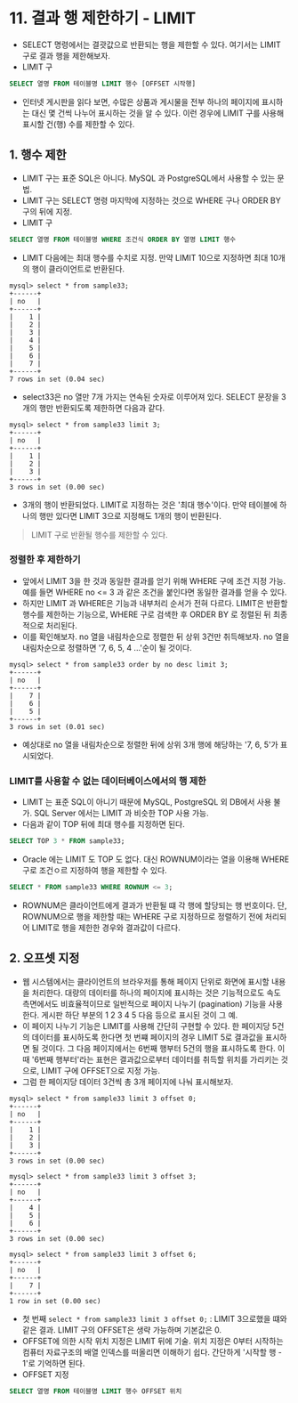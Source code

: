 # 11. 결과 행 제한하기 - LIMIT
- SELECT 명령에서는 결괏값으로 반환되는 행을 제한할 수 있다. 여기서는 LIMIT 구로 결과 행을 제한해보자.
- LIMIT 구
```sql
SELECT 열명 FROM 테이블명 LIMIT 행수 [OFFSET 시작행]
```
- 인터넷 게시판을 읽다 보면, 수많은 상품과 게시물을 전부 하나의 페이지에 표시하는 대신 몇 건씩 나누어 표시하는 것을 알 수 있다. 이런 경우에 LIMIT 구를 사용해 표시할 건(행) 수를 제한할 수 있다.

## 1. 행수 제한
- LIMIT 구는 표준 SQL은 아니다. MySQL 과 PostgreSQL에서 사용할 수 있는 문법.
- LIMIT 구는 SELECT 명령 마지막에 지정하는 것으로 WHERE 구나 ORDER BY 구의 뒤에 지정.
- LIMIT 구
```sql
SELECT 열명 FROM 테이블명 WHERE 조건식 ORDER BY 열명 LIMIT 행수
```
- LIMIT 다음에는 최대 행수를 수치로 지정. 만약 LIMIT 10으로 지정하면 최대 10개의 행이 클라이언트로 반환된다.
```text
mysql> select * from sample33;
+------+
| no   |
+------+
|    1 |
|    2 |
|    3 |
|    4 |
|    5 |
|    6 |
|    7 |
+------+
7 rows in set (0.04 sec)
```
- select33은 no 열만 7개 가지는 연속된 숫자로 이루어져 있다. SELECT 문장을 3개의 행만 반환되도록 제한하면 다음과 같다.
```text
mysql> select * from sample33 limit 3;
+------+
| no   |
+------+
|    1 |
|    2 |
|    3 |
+------+
3 rows in set (0.00 sec)
```
- 3개의 행이 반환되었다. LIMIT로 지정하는 것은 '최대 행수'이다. 만약 테이블에 하나의 행만 있다면 LIMIT 3으로 지정해도 1개의 행이 반환된다.
> LIMIT 구로 반환될 행수를 제한할 수 있다.

### 정렬한 후 제한하기
- 앞에서 LIMIT 3을 한 것과 동일한 결과를 얻기 위해 WHERE 구에 조건 지정 가능. 예를 들면 WHERE no <= 3 과 같은 조건을 붙인다면 동일한 결과를 얻을 수 있다.
- 하지만 LIMIT 과 WHERE은 기능과 내부처리 순서가 전혀 다르다. LIMIT은 반환할 행수를 제한하는 기능으로, WHERE 구로 검색한 후 ORDER BY 로 정렬된 뒤 최종적으로 처리된다.
- 이를 확인해보자. no 열을 내림차순으로 정렬한 뒤 상위 3건만 취득해보자. no 열을 내림차순으로 정렬하면 '7, 6, 5, 4 ...'순이 될 것이다.
```text
mysql> select * from sample33 order by no desc limit 3;
+------+
| no   |
+------+
|    7 |
|    6 |
|    5 |
+------+
3 rows in set (0.01 sec)
```
- 예상대로 no 열을 내림차순으로 정렬한 뒤에 상위 3개 행에 해당하는 '7, 6, 5'가 표시되었다.

### LIMIT를 사용할 수 없는 데이터베이스에서의 행 제한
- LIMIT 는 표준 SQL이 아니기 때문에 MySQL, PostgreSQL 외 DB에서 사용 불가. SQL Server 에서는 LIMIT 과 비슷한 TOP 사용 가능.
- 다음과 같이 TOP 뒤에 최대 행수를 지정하면 된다.
```sql
SELECT TOP 3 * FROM sample33;
```
- Oracle 에는 LIMIT 도 TOP 도 없다. 대신 ROWNUM이라는 열을 이용해 WHERE 구로 조건ㅇ르 지정하여 행을 제한할 수 있다.
```sql
SELECT * FROM sample33 WHERE ROWNUM <= 3;
```
- ROWNUM은 클라이언트에게 결과가 반환될 떄 각 행에 할당되는 행 번호이다. 단, ROWNUM으로 행을 제한할 때는 WHERE 구로 지정하므로 정렬하기 전에 처리되어 LIMIT로 행을 제한한 경우와
결과값이 다르다.

## 2. 오프셋 지정
- 웹 시스템에서는 클라이언트의 브라우저를 통해 페이지 단위로 화면에 표시할 내용을 처리한다. 대량의 데이터를 하나의 페이지에 표시하는 것은 기능적으로도 속도 측면에서도 비효율적이므로 일반적으로
페이지 나누기 (pagination) 기능을 사용한다. 게시판 하단 부분의 1 2 3 4 5 다음 등으로 표시된 것이 그 예.
- 이 페이지 나누기 기능은 LIMIT를 사용해 간단히 구현할 수 있다. 한 페이지당 5건의 데이터를 표시하도록 한다면 첫 번쨰 페이지의 경우 LIMIT 5로 결과값을 표시하면 될 것이다.
그 다음 페이지에서는 6번째 행부터 5건의 행을 표시하도록 한다. 이때 '6번째 행부터'라는 표현은 결과값으로부터 데이터를 취득할 위치를 가리키는 것으로, LIMIT 구에 OFFSET으로 지정 가능.
- 그럼 한 페이지당 데이터 3건씩 총 3개 페이지에 나눠 표시해보자.
```text
mysql> select * from sample33 limit 3 offset 0;
+------+
| no   |
+------+
|    1 |
|    2 |
|    3 |
+------+
3 rows in set (0.00 sec)

mysql> select * from sample33 limit 3 offset 3;
+------+
| no   |
+------+
|    4 |
|    5 |
|    6 |
+------+
3 rows in set (0.00 sec)

mysql> select * from sample33 limit 3 offset 6;
+------+
| no   |
+------+
|    7 |
+------+
1 row in set (0.00 sec)
```
- 첫 번째 `select * from sample33 limit 3 offset 0;` :  LIMIT 3으로했을 떄와 같은 결과. LIMIT 구의 OFFSET은 생략 가능하며 기본값은 0.
- OFFSET에 의한 시작 위치 지정은 LIMIT 뒤에 기술. 위치 지정은 0부터 시작하는 컴퓨터 자료구조의 배열 인덱스를 떠올리면 이해하기 쉽다. 간단하게 '시작할 행 - 1'로 기억하면 된다.
- OFFSET 지정
```sql
SELECT 열명 FROM 테이블명 LIMIT 행수 OFFSET 위치
```
